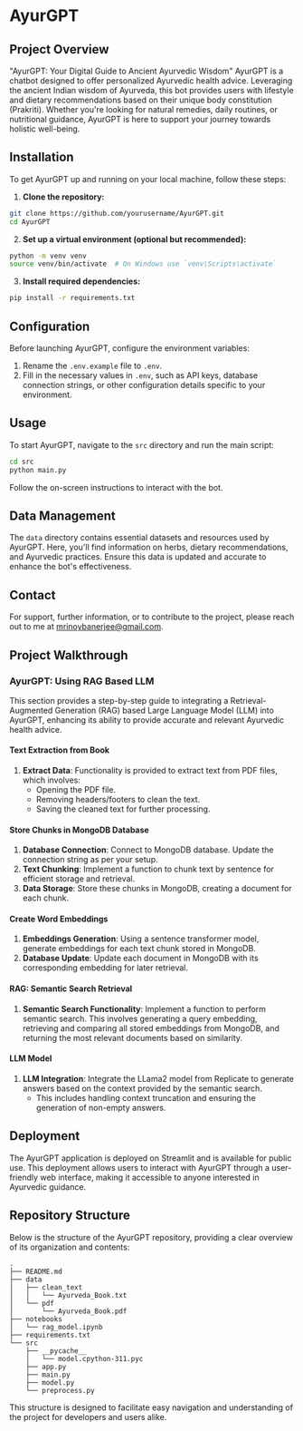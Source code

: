 # AyurGPT

## Project Overview

"AyurGPT: Your Digital Guide to Ancient Ayurvedic Wisdom"
AyurGPT is a chatbot designed to offer personalized Ayurvedic health advice. Leveraging the ancient Indian wisdom of Ayurveda, this bot provides users with lifestyle and dietary recommendations based on their unique body constitution (Prakriti). Whether you're looking for natural remedies, daily routines, or nutritional guidance, AyurGPT is here to support your journey towards holistic well-being.

## Installation

To get AyurGPT up and running on your local machine, follow these steps:

1. **Clone the repository:**

```bash
git clone https://github.com/yourusername/AyurGPT.git
cd AyurGPT
```

2. **Set up a virtual environment (optional but recommended):**

```bash
python -m venv venv
source venv/bin/activate  # On Windows use `venv\Scripts\activate`
```

3. **Install required dependencies:**

```bash
pip install -r requirements.txt
```

## Configuration

Before launching AyurGPT, configure the environment variables:

1. Rename the `.env.example` file to `.env`.
2. Fill in the necessary values in `.env`, such as API keys, database connection strings, or other configuration details specific to your environment.

## Usage

To start AyurGPT, navigate to the `src` directory and run the main script:

```bash
cd src
python main.py
```

Follow the on-screen instructions to interact with the bot.

## Data Management

The `data` directory contains essential datasets and resources used by AyurGPT. Here, you'll find information on herbs, dietary recommendations, and Ayurvedic practices. Ensure this data is updated and accurate to enhance the bot's effectiveness.

## Contact

For support, further information, or to contribute to the project, please reach out to me at mrinoybanerjee@gmail.com.

## Project Walkthrough

### AyurGPT: Using RAG Based LLM

This section provides a step-by-step guide to integrating a Retrieval-Augmented Generation (RAG) based Large Language Model (LLM) into AyurGPT, enhancing its ability to provide accurate and relevant Ayurvedic health advice.


#### Text Extraction from Book

1. **Extract Data**: Functionality is provided to extract text from PDF files, which involves:
   - Opening the PDF file.
   - Removing headers/footers to clean the text.
   - Saving the cleaned text for further processing.

#### Store Chunks in MongoDB Database

1. **Database Connection**: Connect to MongoDB database. Update the connection string as per your setup.
2. **Text Chunking**: Implement a function to chunk text by sentence for efficient storage and retrieval.
3. **Data Storage**: Store these chunks in MongoDB, creating a document for each chunk.


#### Create Word Embeddings

1. **Embeddings Generation**: Using a sentence transformer model, generate embeddings for each text chunk stored in MongoDB.
2. **Database Update**: Update each document in MongoDB with its corresponding embedding for later retrieval.

#### RAG: Semantic Search Retrieval

1. **Semantic Search Functionality**: Implement a function to perform semantic search. This involves generating a query embedding, retrieving and comparing all stored embeddings from MongoDB, and returning the most relevant documents based on similarity.

#### LLM Model

1. **LLM Integration**: Integrate the LLama2 model from Replicate to generate answers based on the context provided by the semantic search.
   - This includes handling context truncation and ensuring the generation of non-empty answers.

## Deployment

The AyurGPT application is deployed on Streamlit and is available for public use. This deployment allows users to interact with AyurGPT through a user-friendly web interface, making it accessible to anyone interested in Ayurvedic guidance.

## Repository Structure

Below is the structure of the AyurGPT repository, providing a clear overview of its organization and contents:

```
.
├── README.md
├── data
│   ├── clean_text
│   │   └── Ayurveda_Book.txt
│   └── pdf
│       └── Ayurveda_Book.pdf
├── notebooks
│   └── rag_model.ipynb
├── requirements.txt
└── src
    ├── __pycache__
    │   └── model.cpython-311.pyc
    ├── app.py
    ├── main.py
    ├── model.py
    └── preprocess.py
```

This structure is designed to facilitate easy navigation and understanding of the project for developers and users alike.
